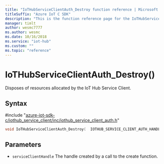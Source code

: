 ```yaml
---                             
title: "IoTHubServiceClientAuth_Destroy function reference | Microsoft Docs" 
titleSuffix: "Azure IoT C SDK"            
description: "This is the function reference page for the IoTHubServiceClientAuth_Destroy() function in the Azure IoT C SDK. This SDK is used with Azure IoT Hub and Azure IoT Hub Device Provisioning Service"            
manager: timlt                 
author: wesmc7777              
ms.author: wesmc               
ms.date: 10/16/2018                    
ms.service: "iot-hub"             
ms.custom: ""                
ms.topic: "reference"        
---                            
```


# IoTHubServiceClientAuth_Destroy()

Disposes of resources allocated by the IoT Hub Service Client.

## Syntax

\#include "[azure-iot-sdk-c/iothub_service_client/inc/iothub_service_client_auth.h](../iothub-service-client-auth-h.md)"  
```C
void IoTHubServiceClientAuth_Destroy(  IOTHUB_SERVICE_CLIENT_AUTH_HANDLE  serviceClientHandle);
```

## Parameters
* `serviceClientHandle` The handle created by a call to the create function.

